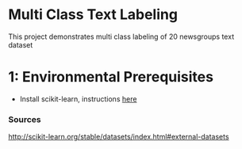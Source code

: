 # Multi Class Text Labeling

This project demonstrates multi class labeling of 20 newsgroups text dataset 

# 1: Environmental Prerequisites

- Install scikit-learn, instructions <a href="http://scikit-learn.org/stable/install.html">here</a>



### Sources

http://scikit-learn.org/stable/datasets/index.html#external-datasets




